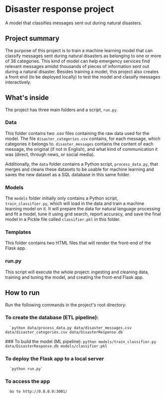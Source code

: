 # Disaster response project
A model that classifies messages sent out during natural disasters.

## Project summary
The purpose of this project is to train a machine learning model that can classify messages sent during natural disasters as belonging to one or more of 36 categories. This kind of model can help emergency services find relevant messages amidst thousands of pieces of information sent out during a natural disaster. Besides training a model, this project also creates a front end (to be deployed locally) to test the model and classify messages interactively.

## What's inside
The project has three main folders and a script, `run.py`.
### Data
This folder contains two .csv files containing the raw data used for the model. The file `disaster_categories.csv` contains, for each message, which categories it belongs to. `disaster_messages` contains the content of each message, the original (if not in English), and what kind of communication it was (direct, through news, or social media). 

Additionally, the `data` folder contains a Python script, `process_data.py`, that merges and cleans these datasets to be usable for machine learning and saves the new dataset as a SQL database in this same folder.

### Models
The `models` folder initially only contains a Python script, `train_classifier.py`, which will load in the data and train a machine learning model on it. It will prepare the data for natural language processing and fit a model, tune it using grid search, report accuracy, and save the final model in a Pickle file called `classifier.pkl` in this folder.

### Templates
This folder contains two HTML files that will render the front-end of the Flask app. 

### run.py
This script will execute the whole project: ingesting and cleaning data, training and tuning the model, and creating the front-end Flask app. 

## How to run
Run the following commands in the project's root directory:
  ### To create the database (ETL pipeline):
      `python data/process_data.py data/disaster_messages.csv data/disaster_categories.csv data/DisasterResponse.db`
  ### To build the model (ML pipeline):
      `python models/train_classifier.py data/DisasterResponse.db models/classifier.pkl`
  ### To deploy the Flask app to a local server
      `python run.py`
  ### To access the app
      Go to http://0.0.0.0:3001/
